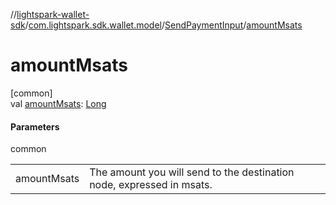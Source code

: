 //[lightspark-wallet-sdk](../../../index.md)/[com.lightspark.sdk.wallet.model](../index.md)/[SendPaymentInput](index.md)/[amountMsats](amount-msats.md)

# amountMsats

[common]\
val [amountMsats](amount-msats.md): [Long](https://kotlinlang.org/api/latest/jvm/stdlib/kotlin/-long/index.html)

#### Parameters

common

| | |
|---|---|
| amountMsats | The amount you will send to the destination node, expressed in msats. |
